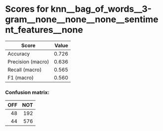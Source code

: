 # Scores for knn__bag_of_words__3-gram__none__none__none__sentiment_features__none
|      Score      |Value|
|-----------------|----:|
|Accuracy         |0.726|
|Precision (macro)|0.636|
|Recall (macro)   |0.565|
|F1 (macro)       |0.560|

### Confusion matrix:
|OFF|NOT|
|--:|--:|
| 48|192|
| 44|576|
